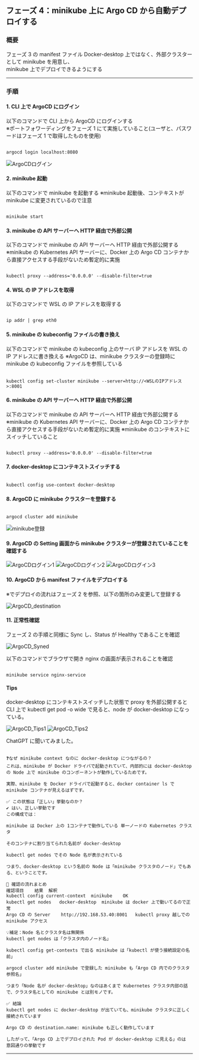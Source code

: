 ## フェーズ 4：minikube 上に Argo CD から自動デプロイする

### 概要

フェーズ 3 の manifest ファイル Docker-desktop 上ではなく、外部クラスターとして minikube を用意し、  
minikube 上でデプロイできるようにする

---

### 手順

#### 1. CLI 上で ArgoCD にログイン

以下のコマンドで CLI 上から ArgoCD にログインする  
※ポートフォワーディングをフェーズ 1 にて実施していること(ユーザと、パスワードはフェーズ 1 で取得したものを使用)

<pre><code>
argocd login localhost:8080
</code></pre>

![ArgoCDログイン](picture/4-1.ArgoCD_login.png)

#### 2. minikube 起動

以下のコマンドで minikube を起動する
※minikube 起動後、コンテキストが minikube に変更されているので注意

<pre><code>
minikube start
</code></pre>

#### 3. minikube の API サーバーへ HTTP 経由で外部公開

以下のコマンドで minikube の API サーバーへ HTTP 経由で外部公開する  
※minikube の Kubernetes API サーバーに、Docker 上の Argo CD コンテナから直接アクセスする手段がないため暫定的に実施

<pre><code>
kubectl proxy --address='0.0.0.0' --disable-filter=true
</code></pre>

#### 4. WSL の IP アドレスを取得

以下のコマンドで WSL の IP アドレスを取得する

<pre><code>
ip addr | grep eth0
</code></pre>

#### 5. minikube の kubeconfig ファイルの書き換え

以下のコマンドで minikube の kubeconfig 上のサーバ IP アドレスを WSL の IP アドレスに書き換える
※ArgoCD は、minikube クラスターの登録時に minikube の kubeconfig ファイルを参照している

<pre><code>
kubectl config set-cluster minikube --server=http://&lt;WSLのIPアドレス&gt;:8001
</code></pre>

#### 6. minikube の API サーバーへ HTTP 経由で外部公開

以下のコマンドで minikube の API サーバーへ HTTP 経由で外部公開する  
※minikube の Kubernetes API サーバーに、Docker 上の Argo CD コンテナから直接アクセスする手段がないため暫定的に実施
※minikube のコンテキストにスイッチしていること

<pre><code>
kubectl proxy --address='0.0.0.0' --disable-filter=true
</code></pre>

#### 7. docker-desktop にコンテキストスイッチする

<pre><code>
kubectl config use-context docker-desktop
</code></pre>

#### 8. ArgoCD に minikube クラスターを登録する

<pre><code>
argocd cluster add minikube
</code></pre>

![minikube登録](picture/4-8.ArgoCD_registerd.png)

#### 9. ArgoCD の Setting 画面から minikube クラスターが登録されていることを確認する

![ArgoCDログイン1](picture/4-9-1.ArgoCD_Setting.png)
![ArgoCDログイン2](picture/4-9-2.ArgoCD_Setting2.png)
![ArgoCDログイン3](picture/4-9-3.ArgoCD_Setting3.png)

#### 10. ArgoCD から manifest ファイルをデプロイする

※でデプロイの流れはフェーズ 2 を参照、以下の箇所のみ変更して登録する

![ArgoCD_destination](picture/4-10.ArgoCD_CreateAPP.png)

#### 11. 正常性確認

フェーズ 2 の手順と同様に Sync し、Status が Healthy であることを確認

![ArgoCD_Syned](picture/4-11.ArgoCD_Synced.png)

以下のコマンドでブラウザで開き nginx の画面が表示されることを確認

<pre><code>
minikube service nginx-service
</code></pre>

#### Tips

docker-desktop にコンテキストスイッチした状態で proxy を外部公開すると  
CLI 上で kubectl get pod -o wide で見ると、node が docker-desktop になっている。

![ArgoCD_Tips1](picture/tips-1.getpod.png)
![ArgoCD_Tips2](picture/tips-2.getpod.png)

ChatGPT に聞いてみました。

<pre><code>
❓なぜ minikube context なのに docker-desktop につながるの？
これは、minikube が Docker ドライバで起動されていて、内部的には docker-desktop の Node 上で minikube のコンポーネントが動作しているためです。

実際、minikube を Docker ドライバで起動すると、docker container ls で minikube コンテナが見えるはずです。

✅ この状態は「正しい」挙動なのか？
✔️ はい、正しい挙動です
この構成では：

minikube は Docker 上の 1コンテナで動作している 単一ノードの Kubernetes クラスタ

そのコンテナに割り当てられた名前が docker-desktop

kubectl get nodes でその Node 名が表示されている

つまり、docker-desktop という名前の Node は「minikube クラスタのノード」でもある、ということです。

🔁 確認の流れまとめ
確認項目	結果	解釈
kubectl config current-context	minikube	OK
kubectl get nodes	docker-desktop	minikube は docker 上で動いてるので正常
Argo CD の Server	http://192.168.53.40:8001	kubectl proxy 越しでの minikube アクセス

💡補足：Node 名とクラスタ名は無関係
kubectl get nodes は「クラスタ内のノード名」

kubectl config get-contexts で出る minikube は「kubectl が使う接続設定の名前」

argocd cluster add minikube で登録した minikube も「Argo CD 内でのクラスタ参照名」

つまり「Node 名が docker-desktop」なのはあくまで Kubernetes クラスタ内部の話で、クラスタ名としての minikube とは別モノです。

✅ 結論
kubectl get nodes に docker-desktop が出ていても、minikube クラスタに正しく接続されています

Argo CD の destination.name: minikube も正しく動作しています

したがって、「Argo CD 上でデプロイされた Pod が docker-desktop に見える」のは 意図通りの挙動です
</code></pre>

---
